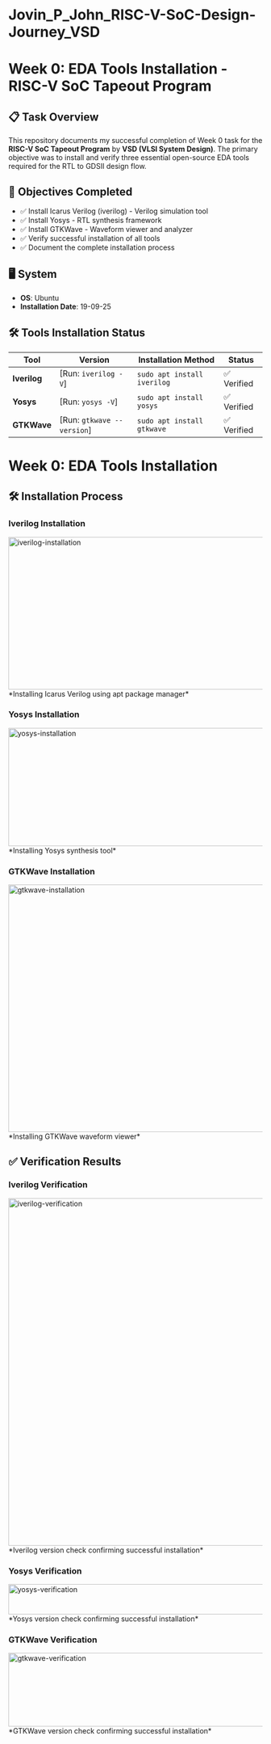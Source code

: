 # Jovin_P_John_RISC-V-SoC-Design-Journey_VSD
# Week 0: EDA Tools Installation - RISC-V SoC Tapeout Program

## 📋 Task Overview
This repository documents my successful completion of Week 0 task for the **RISC-V SoC Tapeout Program** by **VSD (VLSI System Design)**. The primary objective was to install and verify three essential open-source EDA tools required for the RTL to GDSII design flow.

## 🎯 Objectives Completed
- ✅ Install Icarus Verilog (iverilog) - Verilog simulation tool
- ✅ Install Yosys - RTL synthesis framework
- ✅ Install GTKWave - Waveform viewer and analyzer
- ✅ Verify successful installation of all tools
- ✅ Document the complete installation process

## 🖥️ System
- **OS**: Ubuntu
- **Installation Date**: 19-09-25

## 🛠️ Tools Installation Status

| Tool | Version | Installation Method | Status |
|------|---------|-------------------|---------|
| **Iverilog** | [Run: `iverilog -V`] | `sudo apt install iverilog` | ✅ Verified |
| **Yosys** | [Run: `yosys -V`] | `sudo apt install yosys` | ✅ Verified |
| **GTKWave** | [Run: `gtkwave --version`] | `sudo apt install gtkwave` | ✅ Verified |

# Week 0: EDA Tools Installation

## 🛠️ Installation Process

### Iverilog Installation
<img width="841" height="302" alt="iverilog-installation" src="https://github.com/user-attachments/assets/97858d62-a770-46fb-b750-400799f293ec" />
*Installing Icarus Verilog using apt package manager*

### Yosys Installation  
<img width="816" height="234" alt="yosys-installation" src="https://github.com/user-attachments/assets/1a7f1385-b7e1-4db1-a825-abdff9c98576" />
*Installing Yosys synthesis tool*

### GTKWave Installation
<img width="1214" height="490" alt="gtkwave-installation" src="https://github.com/user-attachments/assets/cb2fed7a-4df3-4e8c-bfaa-f2076a480a4f" />
*Installing GTKWave waveform viewer*

## ✅ Verification Results

### Iverilog Verification
<img width="916" height="688" alt="iverilog-verification" src="https://github.com/user-attachments/assets/e1e872f5-9ef9-451d-9961-d584c6153b1a" />
*Iverilog version check confirming successful installation*

### Yosys Verification
<img width="925" height="60" alt="yosys-verification" src="https://github.com/user-attachments/assets/2de4d6b7-9e44-4393-a03d-cf248baf6248" />
*Yosys version check confirming successful installation*

### GTKWave Verification
<img width="812" height="146" alt="gtkwave-verification" src="https://github.com/user-attachments/assets/e3a4d44b-77ab-478c-8a5f-0ceb85f19e54" />
*GTKWave version check confirming successful installation*
